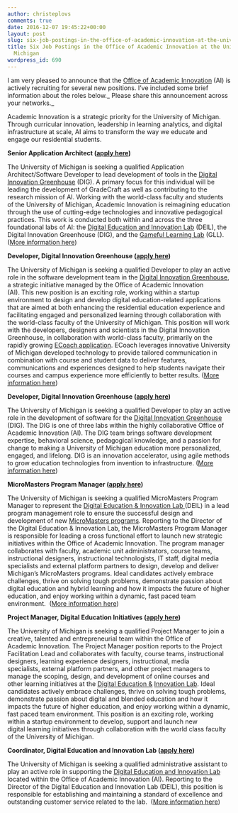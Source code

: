 ```yaml
---
author: christeplovs
comments: true
date: 2016-12-07 19:45:22+00:00
layout: post
slug: six-job-postings-in-the-office-of-academic-innovation-at-the-university-of-michigan
title: Six Job Postings in the Office of Academic Innovation at the University of
  Michigan
wordpress_id: 690
---
```


I am very pleased to announce that the [Office of Academic Innovation](http://ai.umich.edu/) (AI) is actively recruiting for several new positions. I’ve included some brief information about the roles below._ Please share this announcement across your networks._




Academic Innovation is a strategic priority for the University of Michigan. Through curricular innovation, leadership in learning analytics, and digital infrastructure at scale, AI aims to transform the way we educate and engage our residential students.  




**Senior Application Architect (**[**apply here**](http://careers.umich.edu/job_detail/135033/senior_application_architect_dig)**)**




The University of Michigan is seeking a qualified Application Architect/Software Developer to lead development of tools in the [Digital Innovation Greenhouse](http://ai.umich.edu/about-ai/digital-innovation-greenhouse/) (DIG). A primary focus for this individual will be leading the development of GradeCraft as well as contributing to the research mission of AI. Working with the world-class faculty and students of the University of Michigan, Academic Innovation is reimagining education through the use of cutting-edge technologies and innovative pedagogical practices. This work is conducted both within and across the three foundational labs of AI: the [Digital Education and Innovation Lab](http://ai.umich.edu/about-ai/deil/) (DEIL), the Digital Innovation Greenhouse (DIG), and the [Gameful Learning Lab](http://ai.umich.edu/about-ai/gameful-learning-lab/) (GLL). ([More information here](http://careers.umich.edu/job_detail/135033/senior_application_architect_dig))




**Developer, Digital Innovation Greenhouse (**[**apply here**](http://careers.umich.edu/job_detail/134227/developer_digital_innovation_greenhouse)**)**




The University of Michigan is seeking a qualified Developer to play an active role in the software development team in the [Digital Innovation Greenhouse](http://ai.umich.edu/about-ai/digital-innovation-greenhouse/), a strategic initiative managed by the Office of Academic Innovation (AI). This new position is an exciting role, working within a startup environment to design and develop digital education-related applications that are aimed at both enhancing the residential education experience and facilitating engaged and personalized learning through collaboration with the world-class faculty of the University of Michigan. This position will work with the developers, designers and scientists in the Digital Innovation Greenhouse, in collaboration with world-class faculty, primarily on the rapidly growing [ECoach application](http://ai.umich.edu/portfolio/e-coach/). ECoach leverages innovative University of Michigan developed technology to provide tailored communication in combination with course and student data to deliver features, communications and experiences designed to help students navigate their courses and campus experience more efficiently to better results. ([More information here](http://careers.umich.edu/job_detail/134227/developer_digital_innovation_greenhouse))




**Developer, Digital Innovation Greenhouse (**[**apply here**](http://careers.umich.edu/job_detail/133100/developer_digital_innovation_greenhouse)**)**




The University of Michigan is seeking a qualified Developer to play an active role in the development of software for the [Digital Innovation Greenhouse](http://ai.umich.edu/about-ai/digital-innovation-greenhouse/) (DIG). The DIG is one of three labs within the highly collaborative Office of Academic Innovation (AI). The DIG team brings software development expertise, behavioral science, pedagogical knowledge, and a passion for change to making a University of Michigan education more personalized, engaged, and lifelong. DIG is an innovation accelerator, using agile methods to grow education technologies from invention to infrastructure. ([More information here](http://careers.umich.edu/job_detail/133100/developer_digital_innovation_greenhouse))




**MicroMasters Program Manager (**[**apply here**](http://careers.umich.edu/job_detail/133116/micromasters_program_manager)**)**




The University of Michigan is seeking a qualified MicroMasters Program Manager to represent the [Digital Education & Innovation Lab ](http://ai.umich.edu/about-ai/deil/)(DEIL) in a lead program management role to ensure the successful design and development of new [MicroMasters programs](http://ai.umich.edu/learn-with-u-m/). Reporting to the Director of the Digital Education & Innovation Lab, the MicroMasters Program Manager is responsible for leading a cross functional effort to launch new strategic initiatives within the Office of Academic Innovation. The program manager collaborates with faculty, academic unit administrators, course teams, instructional designers, instructional technologists, IT staff, digital media specialists and external platform partners to design, develop and deliver Michigan’s MicroMasters programs. Ideal candidates actively embrace challenges, thrive on solving tough problems, demonstrate passion about digital education and hybrid learning and how it impacts the future of higher education, and enjoy working within a dynamic, fast ­paced team environment.  ([More information here](http://careers.umich.edu/job_detail/133116/micromasters_program_manager))




**Project Manager, Digital Education Initiatives (**[**apply here**](http://careers.umich.edu/job_detail/135082/coordinator_digital_education_and_innovation_lab_deil)**)**




The University of Michigan is seeking a qualified Project Manager to join a creative, talented and entrepreneurial team within the Office of Academic Innovation. The Project Manager position reports to the Project Facilitation Lead and collaborates with faculty, course teams, instructional designers, learning experience designers, instructional, media specialists, external platform partners, and other project managers to manage the scoping, design, and development of online courses and other learning initiatives at the [Digital Education &](http://ai.umich.edu/about-ai/deil/) [Innovation Lab](http://ai.umich.edu/about-ai/deil/). Ideal candidates actively embrace challenges, thrive on solving tough problems, demonstrate passion about digital and blended education and how it impacts the future of higher education, and enjoy working within a dynamic, fast ­paced team environment. This position is an exciting role, working within a startup environment to develop, support and launch new digital learning initiatives through collaboration with the world ­class faculty of the University of Michigan.




**Coordinator, Digital Education and Innovation Lab (**[**apply here**](http://careers.umich.edu/job_detail/135082/coordinator_digital_education_and_innovation_lab_deil)**)**




The University of Michigan is seeking a qualified administrative assistant to play an active role in supporting the [Digital Education and Innovation Lab](http://ai.umich.edu/about-ai/deil/) located within the Office of Academic Innovation (AI). Reporting to the Director of the Digital Education and Innovation Lab (DEIL), this position is responsible for establishing and maintaining a standard of excellence and outstanding customer service related to the lab.  ([More information here](http://careers.umich.edu/job_detail/135082/coordinator_digital_education_and_innovation_lab_deil))
